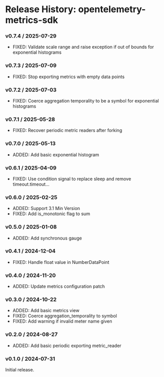 # Release History: opentelemetry-metrics-sdk

### v0.7.4 / 2025-07-29

* FIXED: Validate scale range and raise exception if out of bounds for exponential histograms

### v0.7.3 / 2025-07-09

* FIXED: Stop exporting metrics with empty data points

### v0.7.2 / 2025-07-03

* FIXED: Coerce aggregation temporality to be a symbol for exponential histograms

### v0.7.1 / 2025-05-28

* FIXED: Recover periodic metric readers after forking

### v0.7.0 / 2025-05-13

* ADDED: Add basic exponential histogram

### v0.6.1 / 2025-04-09

* FIXED: Use condition signal to replace sleep and remove timeout.timeout…

### v0.6.0 / 2025-02-25

- ADDED: Support 3.1 Min Version
- FIXED: Add is_monotonic flag to sum

### v0.5.0 / 2025-01-08

- ADDED: Add synchronous gauge

### v0.4.1 / 2024-12-04

- FIXED: Handle float value in NumberDataPoint

### v0.4.0 / 2024-11-20

- ADDED: Update metrics configuration patch

### v0.3.0 / 2024-10-22

- ADDED: Add basic metrics view
- FIXED: Coerce aggregation_temporality to symbol
- FIXED: Add warning if invalid meter name given

### v0.2.0 / 2024-08-27

- ADDED: Add basic periodic exporting metric_reader

### v0.1.0 / 2024-07-31

Initial release.
